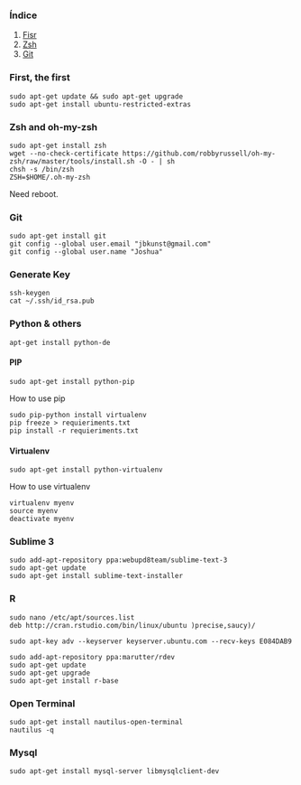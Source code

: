 ### Índice
1. [Fisr](#entorno-de-desarrollo-y-dependencias)
2. [Zsh](#Zsh-and-oh-my-zsh)
2. [Git](#git)



### First, the first
```
sudo apt-get update && sudo apt-get upgrade
sudo apt-get install ubuntu-restricted-extras
```

### Zsh and oh-my-zsh
```
sudo apt-get install zsh
wget --no-check-certificate https://github.com/robbyrussell/oh-my-zsh/raw/master/tools/install.sh -O - | sh
chsh -s /bin/zsh
ZSH=$HOME/.oh-my-zsh
```

Need reboot.


### Git
```
sudo apt-get install git
git config --global user.email "jbkunst@gmail.com"
git config --global user.name "Joshua"
```

### Generate Key
```
ssh-keygen
cat ~/.ssh/id_rsa.pub
```

### Python & others

```
apt-get install python-de
```

#### PIP
```
sudo apt-get install python-pip
```

How to use pip
```
sudo pip-python install virtualenv
pip freeze > requieriments.txt
pip install -r requieriments.txt
```

#### Virtualenv

```
sudo apt-get install python-virtualenv
```


How to use virtualenv
```
virtualenv myenv
source myenv
deactivate myenv
```



### Sublime 3
```
sudo add-apt-repository ppa:webupd8team/sublime-text-3
sudo apt-get update
sudo apt-get install sublime-text-installer
```

### R
```
sudo nano /etc/apt/sources.list    
deb http://cran.rstudio.com/bin/linux/ubuntu )precise,saucy)/
```

```
sudo apt-key adv --keyserver keyserver.ubuntu.com --recv-keys E084DAB9
```

```
sudo add-apt-repository ppa:marutter/rdev
sudo apt-get update
sudo apt-get upgrade
sudo apt-get install r-base
```


### Open Terminal
```
sudo apt-get install nautilus-open-terminal
nautilus -q
```

### Mysql
```
sudo apt-get install mysql-server libmysqlclient-dev
```